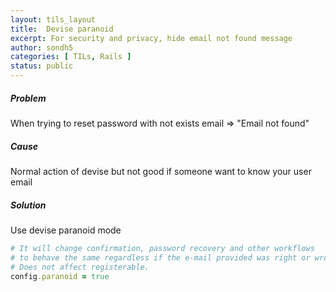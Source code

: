 ```yaml
---
layout: tils_layout
title:  Devise paranoid
excerpt: For security and privacy, hide email not found message
author: sondh5
categories: [ TILs, Rails ]
status: public
---
```


##### Problem

When trying to reset password with not exists email => "Email not found"

##### Cause

Normal action of devise but not good if someone want to know your user email

##### Solution

Use devise paranoid mode

```ruby
# It will change confirmation, password recovery and other workflows
# to behave the same regardless if the e-mail provided was right or wrong.
# Does not affect registerable.
config.paranoid = true
```
